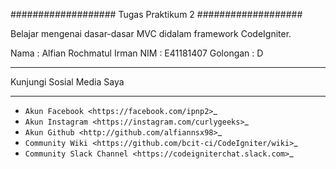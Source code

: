###################
Tugas Praktikum 2
###################

Belajar mengenai dasar-dasar MVC didalam framework CodeIgniter.

Nama      : Alfian Rochmatul Irman
NIM       : E41181407
Golongan  : D




*********
Kunjungi Sosial Media Saya
*********

-  `Akun Facebook <https://facebook.com/ipnp2>`_
-  `Akun Instagram <https://instagram.com/curlygeeks>`_
-  `Akun Github <http://github.com/alfiannsx98>`_
-  `Community Wiki <https://github.com/bcit-ci/CodeIgniter/wiki>`_
-  `Community Slack Channel <https://codeigniterchat.slack.com>`_
